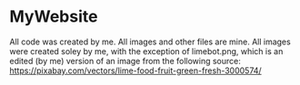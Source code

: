 # MyWebsite
All code was created by me.
All images and other files are mine.
All images were created soley by me, with the
exception of limebot.png, which is an edited
(by me) version of an image from the
following source: 
https://pixabay.com/vectors/lime-food-fruit-green-fresh-3000574/
